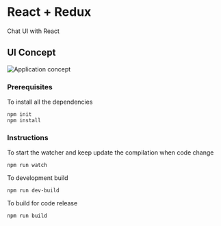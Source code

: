 # React + Redux

Chat UI with React

## UI Concept

![Application concept](https://i.imgur.com/f69lxqH.png)

### Prerequisites

To install all the dependencies
```
npm init
npm install
```

### Instructions

To start the watcher and keep update the compilation when code change

```
npm run watch
```

To development build

```
npm run dev-build
```

To build for code release

```
npm run build
```